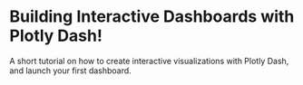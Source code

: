 # Building Interactive Dashboards with Plotly Dash!
A short tutorial on how to create interactive visualizations with Plotly Dash, and launch your first dashboard.
